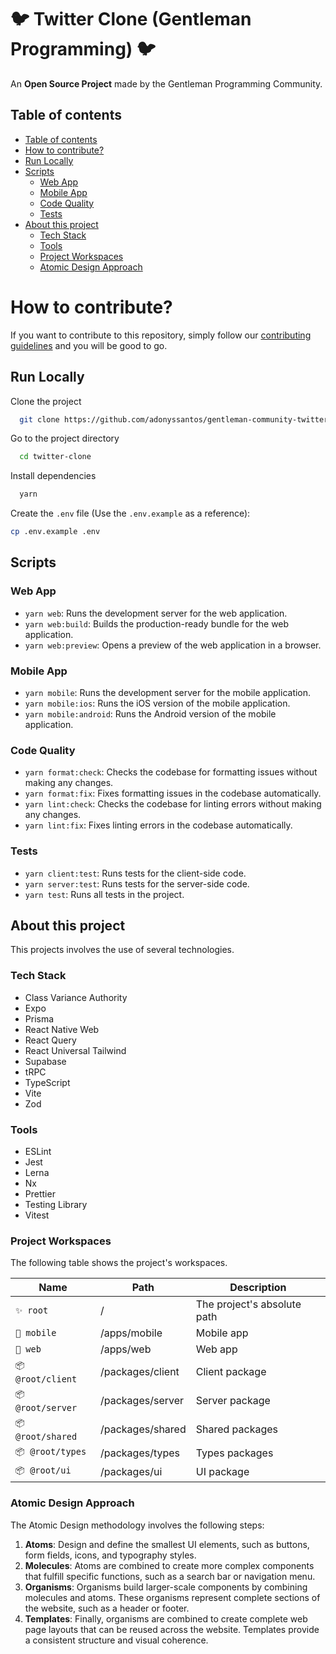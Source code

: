 # 🐦 Twitter Clone (Gentleman Programming) 🐦

An **Open Source Project** made by the Gentleman Programming Community.

## Table of contents

- [Table of contents](#table-of-contents)
- [How to contribute?](#how-to-contribute?)
- [Run Locally](#run-locally)
- [Scripts](#scripts)
  - [Web App](#web-app)
  - [Mobile App](#mobile-app)
  - [Code Quality](#code-quality)
  - [Tests](#tests)
- [About this project](#about-this-project)
  - [Tech Stack](#tech-stack)
  - [Tools](#tools)
  - [Project Workspaces](#project-workspaces)
  - [Atomic Design Approach](#atomic-design-approach)

# How to contribute?

If you want to contribute to this repository, simply follow our [contributing guidelines](CONTRIBUTING.md) and you will be good to go.

## Run Locally

Clone the project

```bash
  git clone https://github.com/adonyssantos/gentleman-community-twitter-clone twitter-clone
```

Go to the project directory

```bash
  cd twitter-clone
```

Install dependencies

```bash
  yarn
```

Create the `.env` file (Use the `.env.example` as a reference):

```bash
cp .env.example .env
```

## Scripts

### Web App

- `yarn web`: Runs the development server for the web application.
- `yarn web:build`: Builds the production-ready bundle for the web application.
- `yarn web:preview`: Opens a preview of the web application in a browser.

### Mobile App

- `yarn mobile`: Runs the development server for the mobile application.
- `yarn mobile:ios`: Runs the iOS version of the mobile application.
- `yarn mobile:android`: Runs the Android version of the mobile application.

### Code Quality

- `yarn format:check`: Checks the codebase for formatting issues without making any changes.
- `yarn format:fix`: Fixes formatting issues in the codebase automatically.
- `yarn lint:check`: Checks the codebase for linting errors without making any changes.
- `yarn lint:fix`: Fixes linting errors in the codebase automatically.

### Tests

- `yarn client:test`: Runs tests for the client-side code.
- `yarn server:test`: Runs tests for the server-side code.
- `yarn test`: Runs all tests in the project.


## About this project

This projects involves the use of several technologies.

### Tech Stack

- Class Variance Authority
- Expo
- Prisma
- React Native Web
- React Query
- React Universal Tailwind
- Supabase
- tRPC
- TypeScript
- Vite
- Zod

### Tools

- ESLint
- Jest
- Lerna
- Nx
- Prettier
- Testing Library
- Vitest

### Project Workspaces

The following table shows the project's workspaces.

| Name             | Path             | Description                 |
| ---------------- | ---------------- | --------------------------- |
| `✨ root`         | /                | The project's absolute path |
| `🚀 mobile`       | /apps/mobile     | Mobile app                  |
| `🚀 web`          | /apps/web        | Web app                     |
| `📦 @root/client` | /packages/client | Client package              |
| `📦 @root/server` | /packages/server | Server package              |
| `📦 @root/shared` | /packages/shared | Shared packages             |
| `📦 @root/types`  | /packages/types  | Types packages              |
| `📦 @root/ui`     | /packages/ui     | UI package                  |

### Atomic Design Approach

The Atomic Design methodology involves the following steps:

1. **Atoms**: Design and define the smallest UI elements, such as buttons, form fields, icons, and typography styles.
2. **Molecules**: Atoms are combined to create more complex components that fulfill specific functions, such as a search bar or navigation menu.
3. **Organisms**: Organisms build larger-scale components by combining molecules and atoms. These organisms represent complete sections of the website, such as a header or footer.
4. **Templates**: Finally, organisms are combined to create complete web page layouts that can be reused across the website. Templates provide a consistent structure and visual coherence.
